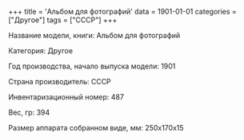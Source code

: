 +++
title = 'Альбом для фотографий'
data = 1901-01-01
categories = ["Другое"]
tags = ["СССР"]
+++

Название модели, книги: Альбом для фотографий

Категория: Другое

Год производства, начало выпуска модели: 1901

Страна производитель: СССР

Инвентаризационный номер: 487

Вес, гр: 394

Размер аппарата  собранном виде, мм: 250х170х15

